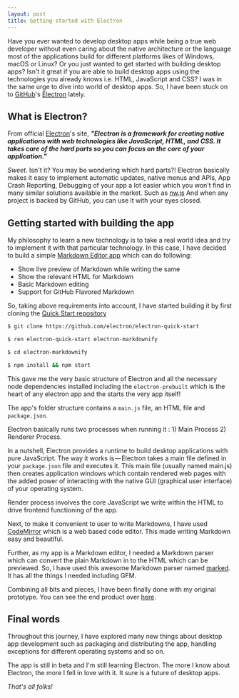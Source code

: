 ```yaml
---
layout: post
title: Getting started with Electron
---
```


Have you ever wanted to develop desktop apps while being a true web developer without even caring about the native architecture or the language most of the applications build for different platforms likes of Windows, macOS or Linux? Or you just wanted to get started with building desktop apps? Isn't it great if you are able to build desktop apps using the technologies you already knows i.e. HTML, JavaScript and CSS? I was in the same urge to dive into world of desktop apps. So, I have been stuck on to [GitHub](https://github.com)'s [Electron](http://electron.atom.io/) lately.

## What is Electron?

From official [Electron](http://electron.atom.io/)'s site, _**"Electron is a framework for creating native applications with web technologies like JavaScript, HTML, and CSS. It takes care of the hard parts so you can focus on the core of your application."**_

_Sweet_. Isn't it? You may be wondering which hard parts?! Electron basically makes it easy to implement automatic updates, native menus and APIs, App Crash Reporting, Debugging of your app a lot easier which you won't find in many similar solutions available in the market. Such as [nw.js](http://nwjs.io/) And when any project is backed by GitHub, you can use it with your eyes closed.

## Getting started with building the app

My philosophy to learn a new technology is to take a real world idea and try to implement it with that particular technology. In this case, I have decided to build a simple [Markdown Editor app](https://github.com/amitmerchant1990/electron-markdownify) which can do following:

  - Show live preview of Markdown while writing the same
  - Show the relevant HTML for Markdown
  - Basic Markdown editing
  - Support for GitHub Flavored Markdown


So, taking above requirements into account, I have started building it by first cloning the [Quick Start repository](https://github.com/electron/electron-quick-start)

```bash
$ git clone https://github.com/electron/electron-quick-start

$ ren electron-quick-start electron-markdownify

$ cd electron-markdownify

$ npm install && npm start
```
This gave me the very basic structure of Electron and all the necessary node dependencies installed including the `electron-prebuilt` which is the heart of any electron app and the starts the very app itself!

The app's folder structure contains a `main.js` file, an HTML file and `package.json`.

Electron basically runs two processes when running it : 1) Main Process 2) Renderer Process.

In a nutshell, Electron provides a runtime to build desktop applications with pure JavaScript. The way it works is — Electron takes a main file defined in your `package.json` file and executes it. This main file (usually named main.js) then creates application windows which contain rendered web pages with the added power of interacting with the native GUI (graphical user interface) of your operating system.

Render process involves the core JavaScript we write within the HTML to drive frontend functioning of the app.

Next, to make it convenient to user to write Markdowns, I have used [CodeMirror](http://codemirror.net/) which is a web based code editor. This made writing Markdown easy and beautiful.

Further, as my app is a Markdown editor, I needed a Markdown parser which can convert the plain Markdown in to the HTML which can be previewed. So, I have used this awesome Markdown parser named [marked](https://github.com/chjj/marked). It has all the things I needed including GFM.

Combining all bits and pieces, I have been finally done with my original prototype. You can see the end product over [here](https://github.com/amitmerchant1990/electron-markdownify).

## Final words

Throughout this journey, I have explored many new things about desktop app development such as packaging and distributing the app, handling exceptions for different operating systems and so on.

The app is still in beta and I'm still learning Electron. The more I know about Electron, the more I fell in love with it. It sure is a future of desktop apps.

_That's all folks!_
